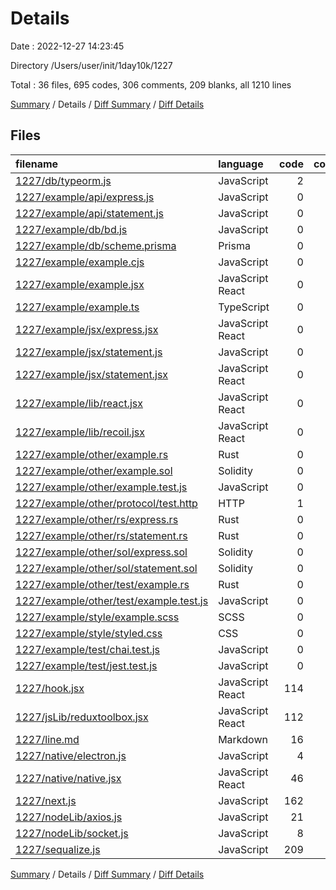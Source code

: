 # Details

Date : 2022-12-27 14:23:45

Directory /Users/user/init/1day10k/1227

Total : 36 files,  695 codes, 306 comments, 209 blanks, all 1210 lines

[Summary](results.md) / Details / [Diff Summary](diff.md) / [Diff Details](diff-details.md)

## Files
| filename | language | code | comment | blank | total |
| :--- | :--- | ---: | ---: | ---: | ---: |
| [1227/db/typeorm.js](/1227/db/typeorm.js) | JavaScript | 2 | 2 | 3 | 7 |
| [1227/example/api/express.js](/1227/example/api/express.js) | JavaScript | 0 | 0 | 1 | 1 |
| [1227/example/api/statement.js](/1227/example/api/statement.js) | JavaScript | 0 | 0 | 1 | 1 |
| [1227/example/db/bd.js](/1227/example/db/bd.js) | JavaScript | 0 | 0 | 1 | 1 |
| [1227/example/db/scheme.prisma](/1227/example/db/scheme.prisma) | Prisma | 0 | 0 | 1 | 1 |
| [1227/example/example.cjs](/1227/example/example.cjs) | JavaScript | 0 | 0 | 1 | 1 |
| [1227/example/example.jsx](/1227/example/example.jsx) | JavaScript React | 0 | 0 | 1 | 1 |
| [1227/example/example.ts](/1227/example/example.ts) | TypeScript | 0 | 0 | 1 | 1 |
| [1227/example/jsx/express.jsx](/1227/example/jsx/express.jsx) | JavaScript React | 0 | 0 | 1 | 1 |
| [1227/example/jsx/statement.js](/1227/example/jsx/statement.js) | JavaScript | 0 | 0 | 1 | 1 |
| [1227/example/jsx/statement.jsx](/1227/example/jsx/statement.jsx) | JavaScript React | 0 | 0 | 1 | 1 |
| [1227/example/lib/react.jsx](/1227/example/lib/react.jsx) | JavaScript React | 0 | 0 | 1 | 1 |
| [1227/example/lib/recoil.jsx](/1227/example/lib/recoil.jsx) | JavaScript React | 0 | 0 | 1 | 1 |
| [1227/example/other/example.rs](/1227/example/other/example.rs) | Rust | 0 | 0 | 1 | 1 |
| [1227/example/other/example.sol](/1227/example/other/example.sol) | Solidity | 0 | 0 | 1 | 1 |
| [1227/example/other/example.test.js](/1227/example/other/example.test.js) | JavaScript | 0 | 0 | 1 | 1 |
| [1227/example/other/protocol/test.http](/1227/example/other/protocol/test.http) | HTTP | 1 | 1 | 0 | 2 |
| [1227/example/other/rs/express.rs](/1227/example/other/rs/express.rs) | Rust | 0 | 0 | 1 | 1 |
| [1227/example/other/rs/statement.rs](/1227/example/other/rs/statement.rs) | Rust | 0 | 0 | 1 | 1 |
| [1227/example/other/sol/express.sol](/1227/example/other/sol/express.sol) | Solidity | 0 | 0 | 1 | 1 |
| [1227/example/other/sol/statement.sol](/1227/example/other/sol/statement.sol) | Solidity | 0 | 0 | 1 | 1 |
| [1227/example/other/test/example.rs](/1227/example/other/test/example.rs) | Rust | 0 | 0 | 1 | 1 |
| [1227/example/other/test/example.test.js](/1227/example/other/test/example.test.js) | JavaScript | 0 | 0 | 1 | 1 |
| [1227/example/style/example.scss](/1227/example/style/example.scss) | SCSS | 0 | 0 | 1 | 1 |
| [1227/example/style/styled.css](/1227/example/style/styled.css) | CSS | 0 | 0 | 1 | 1 |
| [1227/example/test/chai.test.js](/1227/example/test/chai.test.js) | JavaScript | 0 | 0 | 1 | 1 |
| [1227/example/test/jest.test.js](/1227/example/test/jest.test.js) | JavaScript | 0 | 0 | 1 | 1 |
| [1227/hook.jsx](/1227/hook.jsx) | JavaScript React | 114 | 20 | 27 | 161 |
| [1227/jsLib/reduxtoolbox.jsx](/1227/jsLib/reduxtoolbox.jsx) | JavaScript React | 112 | 90 | 43 | 245 |
| [1227/line.md](/1227/line.md) | Markdown | 16 | 0 | 1 | 17 |
| [1227/native/electron.js](/1227/native/electron.js) | JavaScript | 4 | 1 | 0 | 5 |
| [1227/native/native.jsx](/1227/native/native.jsx) | JavaScript React | 46 | 2 | 8 | 56 |
| [1227/next.js](/1227/next.js) | JavaScript | 162 | 127 | 49 | 338 |
| [1227/nodeLib/axios.js](/1227/nodeLib/axios.js) | JavaScript | 21 | 11 | 11 | 43 |
| [1227/nodeLib/socket.js](/1227/nodeLib/socket.js) | JavaScript | 8 | 2 | 5 | 15 |
| [1227/sequalize.js](/1227/sequalize.js) | JavaScript | 209 | 50 | 37 | 296 |

[Summary](results.md) / Details / [Diff Summary](diff.md) / [Diff Details](diff-details.md)